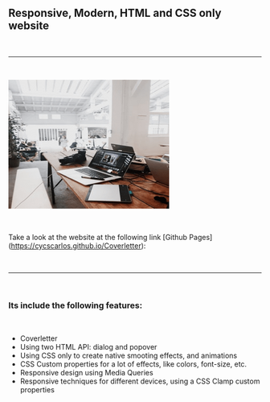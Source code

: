 <h2>Responsive, Modern, HTML and CSS only website</h2>

<br>

---

<br>

![Website banner!](./Dialog/img/coverletter.png)

<br>

Take a look at the website at the following link [Github Pages] (https://cycscarlos.github.io/Coverletter):

<br>

---

<br>

<h3>Its include the following features:</h3>

<br>

<ul>
<li>Coverletter</li>
<li>Using two HTML API: dialog and popover</li>
<li>Using CSS only to create native smooting effects, and animations</li>
<li>CSS Custom properties for a lot of effects, like colors, font-size, etc.</li>
<li>Responsive design using Media Queries</li>
<li>Responsive techniques for different devices, using a CSS Clamp custom properties</li>
</ul>
